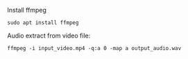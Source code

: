 Install ffmpeg
```
sudo apt install ffmpeg
```

Audio extract from video file:
```
ffmpeg -i input_video.mp4 -q:a 0 -map a output_audio.wav
```
